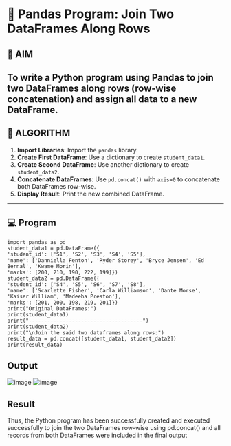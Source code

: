 # 🧪 Pandas Program: Join Two DataFrames Along Rows
## 🎯 AIM
To write a Python program using Pandas to **join two DataFrames along rows** (row-wise concatenation) and assign all data to a new DataFrame.
---
## 🧠 ALGORITHM

1. **Import Libraries**: Import the `pandas` library.
2. **Create First DataFrame**: Use a dictionary to create `student_data1`.
3. **Create Second DataFrame**: Use another dictionary to create `student_data2`.
4. **Concatenate DataFrames**: Use `pd.concat()` with `axis=0` to concatenate both DataFrames row-wise.
5. **Display Result**: Print the new combined DataFrame.
---
## 💻 Program
```
import pandas as pd 
student_data1 = pd.DataFrame({ 
'student_id': ['S1', 'S2', 'S3', 'S4', 'S5'], 
'name': ['Danniella Fenton', 'Ryder Storey', 'Bryce Jensen', 'Ed Bernal', 'Kwame Morin'],  
'marks': [200, 210, 190, 222, 199]}) 
student_data2 = pd.DataFrame({ 
'student_id': ['S4', 'S5', 'S6', 'S7', 'S8'], 
'name': ['Scarlette Fisher', 'Carla Williamson', 'Dante Morse', 'Kaiser William', 'Madeeha Preston'],  
'marks': [201, 200, 198, 219, 201]}) 
print("Original DataFrames:") 
print(student_data1) 
print("-------------------------------------") 
print(student_data2) 
print("\nJoin the said two dataframes along rows:") 
result_data = pd.concat([student_data1, student_data2]) 
print(result_data)
```
## Output
![image](https://github.com/user-attachments/assets/11a63f9d-5b96-4fca-abc8-30b3b7a4778d)
![image](https://github.com/user-attachments/assets/0e5e8514-1e0e-47ce-9ee3-3bf3219da4f1)
## Result
Thus, the Python program has been successfully created and executed successfully to join the 
two DataFrames row-wise using pd.concat() and all records from both DataFrames were 
included in the final output 
